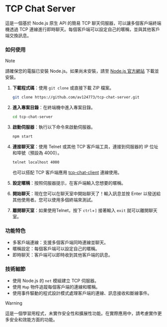 # TCP Chat Server

這是一個基於 Node.js 原生 API 的簡易 TCP 聊天伺服器，可以讓多個客戶端終端機透過 TCP 連線進行即時聊天。每個客戶端可以設定自己的暱稱，並與其他客戶端交換訊息。

### 如何使用

> [!NOTE]
> 請確保您的電腦已安裝 Node.js。如果尚未安裝，請至 [Node.js 官方網站](https://nodejs.org/) 下載並安裝。

1. **下載程式碼**：使用 `git clone` 或直接下載 ZIP 檔案。

    ```sh
    git clone https://github.com/av124773/tcp-chat-server.git
    ```

2. **進入專案目錄**：在終端機中進入專案目錄。

    ```sh
    cd tcp-chat-server
    ```

3. **啟動伺服器**：執行以下命令來啟動伺服器。

    ```sh
    npm start
    ```

4. **連接聊天室**：使用 Telnet 或其他 TCP 客戶端工具，連接到伺服器的 IP 位址和埠號（預設為 4000）。

    ```sh
    telnet localhost 4000
    ```
    也可以搭配 TCP 客戶端應用 [tcp-chat-client](https://github.com/av124773/tcp-chat-client.git) 連線使用。

5. **設定暱稱**：按照伺服器提示，在客戶端輸入您想要的暱稱。

6. **開始聊天**：現在您可以在聊天室中開始聊天了！輸入訊息並按 Enter 以發送給其他使用者。您可以使用多個終端來測試。

7. **離開聊天室**：如果使用Telnet，按下 `ctrl`+`]` 接著輸入 `exit` 就可以離開聊天室。

### 功能特色

- 多客戶端連線：支援多個客戶端同時連線並聊天。
- 暱稱設定：每個客戶端可以設定自己的暱稱。
- 即時聊天：客戶端可以即時收到其他客戶端的訊息。

### 技術細節

- 使用 Node.js 的 `net` 模組建立 TCP 伺服器。
- 使用 `Map` 物件追蹤每個客戶端的連線和暱稱。
- 使用事件驅動的程式設計模式處理客戶端的連線、訊息接收和斷線事件。

> [!WARNING]
> 這是一個學習用程式，未實作安全性和擴展性功能。在實際應用中，請考慮實作更多安全和效能方面的功能。
